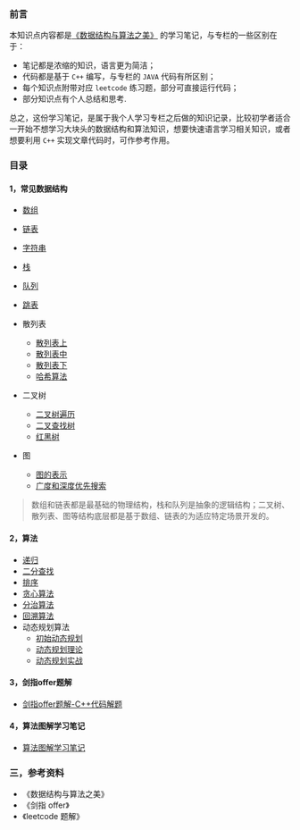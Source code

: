 ### 前言

本知识点内容都是[《数据结构与算法之美》](https://time.geekbang.org/column/intro/126) 的学习笔记，与专栏的一些区别在于：

+ 笔记都是浓缩的知识，语言更为简洁；
+ 代码都是基于 `C++` 编写，与专栏的 `JAVA` 代码有所区别；
+ 每个知识点附带对应 `leetcode` 练习题，部分可直接运行代码；
+ 部分知识点有个人总结和思考.

总之，这份学习笔记，是属于我个人学习专栏之后做的知识记录，比较初学者适合一开始不想学习大块头的数据结构和算法知识，想要快速语言学习相关知识，或者想要利用 `C++` 实现文章代码时，可作参考作用。

### 目录

#### 1，常见数据结构

- [数组](array/数组.md)
- [链表](linked_list/链表.md)
- [字符串](string/字符串解题模板.md)
- [栈](stack_queue_heap/栈-先进后出.md)
- [队列](stack_queue_heap/队列-先进先出.md)
- [跳表](skip_list/跳表.md)
- 散列表
  - [散列表上](hash_table/散列表(上)-理论.md)
  - [散列表中](hash_table/散列表(中)-实战.md)
  - [散列表下](hash_table/散列表(下)-散列表和链表的组合.md)
  - [哈希算法](hash_table/哈希算法.md)
- 二叉树
  - [二叉树遍历](tree/二叉树(上)-二叉树遍历.md)
  - [二叉查找树](tree/二叉树(下)-二叉查找树.md)
  - [红黑树](tree/红黑树(上)-基础.md)

- 图
  - [图的表示](map/图的表示.md)
  - [广度和深度优先搜索](map/广度和深度优先搜索.md)

> 数组和链表都是最基础的物理结构，栈和队列是抽象的逻辑结构；二叉树、散列表、图等结构底层都是基于数组、链表的为适应特定场景开发的。

#### 2，算法

- [递归](recursion/递归-需要满足三个条件.md)
- [二分查找](binary_search/二分查找.md)
- [排序](sort/排序.md)
- [贪心算法](greedy/贪心算法.md)
- [分治算法](divide_and_conquer/分治算法.md)
- [回溯算法](backtracking/回溯算法.md)
- 动态规划算法
  - [初始动态规划](dp/初识动态规划.md)
  - [动态规划理论](dp/动态规划理论.md)
  - [动态规划实战](dp/动态规划实战.md)

#### 3，剑指offer题解

- [剑指offer题解-C++代码解题](./剑指offer题解c++版.md)

#### 4，算法图解学习笔记

- [算法图解学习笔记](./算法图解笔记.md)

### 三，参考资料

+ 《数据结构与算法之美》
+ 《剑指 offer》
+ 《leetcode 题解》
